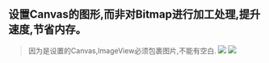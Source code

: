 ## 设置Canvas的图形,而非对Bitmap进行加工处理,提升速度,节省内存。
>因为是设置的Canvas,ImageView必须包裹图片,不能有空白.
![](http://i.imgur.com/jxQ1yrB.jpg)
![](http://i.imgur.com/b6fYIMd.jpg)